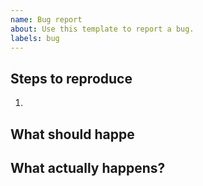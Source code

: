 ```yaml
---
name: Bug report
about: Use this template to report a bug.
labels: bug
---
```


## Steps to reproduce

1.

## What should happe

## What actually happens?

